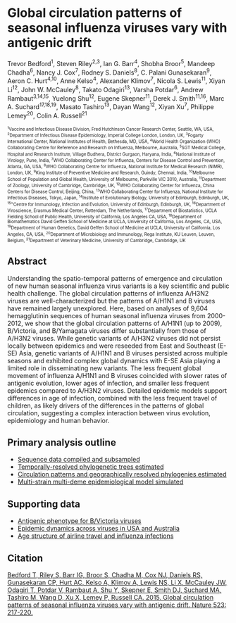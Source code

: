 # Global circulation patterns of seasonal influenza viruses vary with antigenic drift

Trevor Bedford<sup>1</sup>, Steven Riley<sup>2,3</sup>, Ian G. Barr<sup>4</sup>, Shobha Broor<sup>5</sup>, Mandeep Chadha<sup>6</sup>, Nancy J. Cox<sup>7</sup>, Rodney S. Daniels<sup>8</sup>, C. Palani Gunasekaran<sup>9</sup>, Aeron C. Hurt<sup>4,10</sup>, Anne Kelso<sup>4</sup>, Alexander Klimov<sup>7</sup>, Nicola S. Lewis<sup>11</sup>, Xiyan Li<sup>12</sup>, John W. McCauley<sup>8</sup>, Takato Odagiri<sup>13</sup>, Varsha Potdar<sup>6</sup>, Andrew Rambaut<sup>3,14,15</sup>, Yuelong Shu<sup>12</sup>, Eugene Skepner<sup>11</sup>, Derek J. Smith<sup>11,16</sup>, Marc A. Suchard<sup>17,18,19</sup>, Masato Tashiro<sup>13</sup>, Dayan Wang<sup>12</sup>, Xiyan Xu<sup>7</sup>, Philippe Lemey<sup>20</sup>, Colin A. Russell<sup>21</sup>


<sub><sup><sup>1</sup>Vaccine and Infectious Disease Division, Fred Hutchinson Cancer Research Center, Seattle, WA, USA, <sup>2</sup>Department of Infectious Disease Epidemiology, Imperial College London, London, UK, <sup>3</sup>Fogarty International Center, National Institutes of Health, Bethesda, MD, USA, <sup>4</sup>World Health Organization (WHO) Collaborating Centre for Reference and Research on Influenza, Melbourne, Australia, <sup>5</sup>SGT Medical College, Hospital and Research Institute, Village Budhera, District Gurgaon, Haryana, India, <sup>6</sup>National Institute of Virology, Pune, India, <sup>7</sup>WHO Collaborating Center for Influenza, Centers for Disease Control and Prevention, Atlanta, GA, USA, <sup>8</sup>WHO Collaborating Centre for Influenza, National Institute for Medical Research (NIMR), London, UK, <sup>9</sup>King Institute of Preventive Medicine and Research, Guindy, Chennai, India, <sup>10</sup>Melbourne School of Population and Global Health, University of Melbourne, Parkville VIC 3010, Australia, <sup>11</sup>Department of Zoology, University of Cambridge, Cambridge, UK, <sup>12</sup>WHO Collaborating Center for Influenza, China Centers for Disease Control, Beijing, China, <sup>13</sup>WHO Collaborating Center for Influenza, National Institute for Infectious Diseases, Tokyo, Japan, <sup>14</sup>Institute of Evolutionary Biology, University of Edinburgh, Edinburgh, UK, <sup>15></sup>Centre for Immunology, Infection and Evolution, University of Edinburgh, Edinburgh, UK, <sup>16</sup>Department of Viroscience, Erasmus Medical Center, Rotterdam, The Netherlands, <sup>17</sup>Department of Biostatistics, UCLA Fielding School of Public Health, University of California, Los Angeles CA, USA, <sup>18</sup>Department of Biomathematics David Geffen School of Medicine at UCLA, University of California, Los Angeles, CA, USA, <sup>19</sup>Department of Human Genetics, David Geffen School of Medicine at UCLA, University of California, Los Angeles, CA, USA, <sup>20</sup>Department of Microbiology and Immunology, Rega Institute, KU Leuven, Leuven, Belgium, <sup>21</sup>Department of Veterinary Medicine, University of Cambridge, Cambridge, UK</sub></sup>

## Abstract

Understanding the spatio-temporal patterns of emergence and circulation of new human seasonal influenza virus variants is a key scientific and public health challenge. The global circulation patterns of influenza A/H3N2 viruses are well-characterized but the patterns of A/H1N1 and B viruses have remained largely unexplored. Here, based on analyses of 9,604 hemagglutinin sequences of human seasonal influenza viruses from 2000-2012, we show that the global circulation patterns of A/H1N1 (up to 2009), B/Victoria, and B/Yamagata viruses differ substantially from those of A/H3N2 viruses. While genetic variants of A/H3N2 viruses did not persist locally between epidemics and were reseeded from East and Southeast (E-SE) Asia, genetic variants of A/H1N1 and B viruses persisted across multiple seasons and exhibited complex global dynamics with E-SE Asia playing a limited role in disseminating new variants. The less frequent global movement of influenza A/H1N1 and B viruses coincided with slower rates of antigenic evolution, lower ages of infection, and smaller less frequent epidemics compared to A/H3N2 viruses. Detailed epidemic models support differences in age of infection, combined with the less frequent travel of children, as likely drivers of the differences in the patterns of global circulation, suggesting a complex interaction between virus evolution, epidemiology and human behavior.

## Primary analysis outline

* [Sequence data compiled and subsampled](data/)
* [Temporally-resolved phylogenetic trees estimated](tree/)
* [Circulation patterns and geographically resolved phylogenies estimated](geo/)
* [Multi-strain multi-deme epidemiological model simulated](model/)

## Supporting data

* [Antigenic phenotype for B/Victoria viruses](antigenic/)
* [Epidemic dynamics across viruses in USA and Australia](timeseries/)
* [Age structure of airline travel and influenza infections](age-structure/)

## Citation

[Bedford T, Riley S, Barr IG, Broor S, Chadha M, Cox NJ, Daniels RS, Gunasekaran CP, Hurt AC, Kelso A, Klimov A, Lewis NS, Li X, McCauley JW, Odagiri T, Potdar V, Rambaut A, Shu Y, Skepner E, Smith DJ, Suchard MA, Tashiro M, Wang D, Xu X, Lemey P, Russell CA. 2015. Global circulation patterns of seasonal influenza viruses vary with antigenic drift. Nature 523: 217-220.](https://doi.org/10.1038/nature14460)

